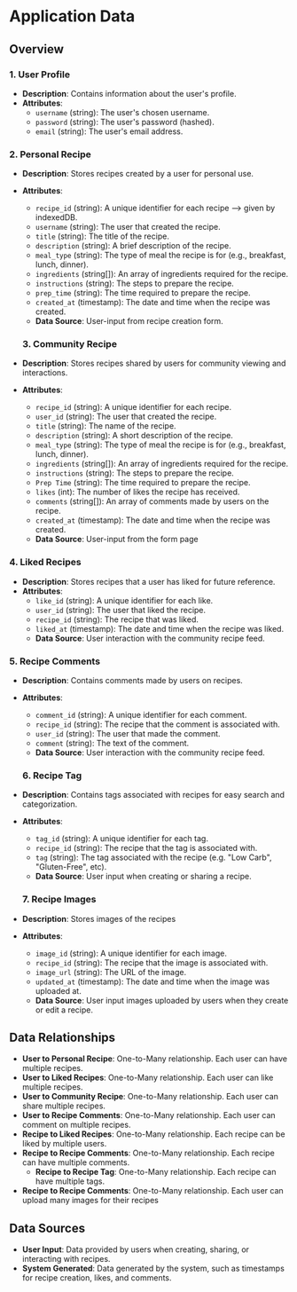 # Application Data

## Overview

### 1. User Profile

- **Description**: Contains information about the user's profile.
- **Attributes**:
  - `username` (string): The user's chosen username.
  - `password` (string): The user's password (hashed).
  - `email` (string): The user's email address.

### 2. Personal Recipe

- **Description**: Stores recipes created by a user for personal use.
- **Attributes**:
  - `recipe_id` (string): A unique identifier for each recipe --> given by indexedDB.
  - `username` (string): The user that created the recipe.
  - `title` (string): The title of the recipe.
  - `description` (string): A brief description of the recipe.
  - `meal_type` (string): The type of meal the recipe is for (e.g., breakfast, lunch, dinner).
  - `ingredients` (string[]): An array of ingredients required for the recipe.
  - `instructions` (string): The steps to prepare the recipe.
  - `prep_time` (string): The time required to prepare the recipe.
  - `created_at` (timestamp): The date and time when the recipe was created.
  - **Data Source**: User-input from recipe creation form.

  ### 3. Community Recipe

- **Description**: Stores recipes shared by users for community viewing and interactions.

- **Attributes**:
  - `recipe_id` (string): A unique identifier for each recipe.
  - `user_id` (string): The user that created the recipe.
  - `title` (string): The name of the recipe.
  - `description` (string): A short description of the recipe.
  - `meal_type` (string): The type of meal the recipe is for (e.g., breakfast, lunch, dinner).
  - `ingredients` (string[]): An array of ingredients required for the recipe.
  - `instructions` (string): The steps to prepare the recipe.
  - `Prep Time` (string): The time required to prepare the recipe.
  - `likes` (int): The number of likes the recipe has received.
  - `comments` (string[]): An array of comments made by users on the recipe.
  - `created_at` (timestamp): The date and time when the recipe was created.
  - **Data Source**: User-input from the form page

### 4. Liked Recipes

- **Description**: Stores recipes that a user has liked for future reference.
- **Attributes**:
  - `like_id` (string): A unique identifier for each like.
  - `user_id` (string): The user that liked the recipe.
  - `recipe_id` (string): The recipe that was liked.
  - `liked_at` (timestamp): The date and time when the recipe was liked.
  - **Data Source**: User interaction with the community recipe feed.

### 5. Recipe Comments

- **Description**: Contains comments made by users on recipes.

- **Attributes**:
  - `comment_id` (string): A unique identifier for each comment.
  - `recipe_id` (string): The recipe that the comment is associated with.
  - `user_id` (string): The user that made the comment.
  - `comment` (string): The text of the comment.
  - **Data Source**: User interaction with the community recipe feed.

  ### 6. Recipe Tag

- **Description**: Contains tags associated with recipes for easy search and categorization.

- **Attributes**:
  - `tag_id` (string): A unique identifier for each tag.
  - `recipe_id` (string): The recipe that the tag is associated with.
  - `tag` (string): The tag associated with the recipe (e.g. "Low Carb", "Gluten-Free", etc).
  - **Data Source**: User input when creating or sharing a recipe.

  ### 7. Recipe Images

- **Description**: Stores images of the recipes

- **Attributes**:
  - `image_id` (string): A unique identifier for each image.
  - `recipe_id` (string): The recipe that the image is associated with.
  - `image_url` (string): The URL of the image.
  - `updated_at` (timestamp): The date and time when the image was uploaded at.
  - **Data Source**: User input images uploaded by users when they create or edit a recipe.

## Data Relationships

- **User to Personal Recipe**: One-to-Many relationship. Each user can have multiple recipes.
- **User to Liked Recipes**: One-to-Many relationship. Each user can like multiple recipes.
- **User to Community Recipe**: One-to-Many relationship. Each user can share multiple recipes.
- **User to Recipe Comments**: One-to-Many relationship. Each user can comment on multiple recipes.
- **Recipe to Liked Recipes**: One-to-Many relationship. Each recipe can be liked by multiple users.
- **Recipe to Recipe Comments**: One-to-Many relationship. Each recipe can have multiple comments.
  - **Recipe to Recipe Tag**: One-to-Many relationship. Each recipe can have multiple tags.
- **Recipe to Recipe Comments**: One-to-Many relationship. Each user can upload many images for their recipes

## Data Sources

- **User Input**: Data provided by users when creating, sharing, or interacting with recipes.
- **System Generated**: Data generated by the system, such as timestamps for recipe creation, likes, and comments.
